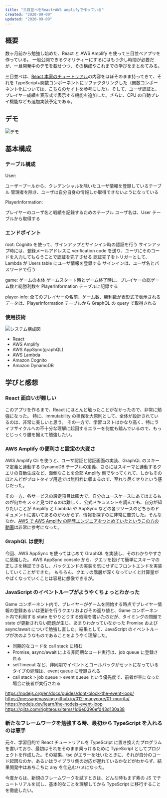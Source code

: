 ```yaml
---
title: "三目並べをReact+AWS amplifyで作っている"
created: "2020-09-09"
updated: "2020-09-09"
---
```


## 概要

数ヶ月前から勉強し始めた、React と AWS Amplify を使って三目並べアプリを作っている。
一般公開できるクオリティーにするにはもう少し時間が必要だが、一旦開発中のデモを載せつつ、その構成やこれまでの学びをまとめてみる。

三目並べは、[React 本家のチュートリアル](https://ja.reactjs.org/tutorial/tutorial.html)の内容をほぼそのまま持ってきて、それを TypeScript+関数コンポーネントにリファクタリングした（関数コンポーネント化については、[こちらのサイト](https://ja.reactjs.org/tutorial/tutorial.html)を参考にした）。そして、ユーザ認証と、プレイヤー成績を表形式で表示する機能を追加した。さらに、CPU の自動プレイ機能なども追加実装予定である。

## デモ

![デモ](/images/tic-tac-toe.gif)

## 基本構成

### テーブル構成

User:

ユーザープールから、クレデンシャルを除いたユーザ情報を登録しているテーブル
管理者を除き、ユーザは自分自身の情報しか取得できないようになっている

PlayerInformation:

プレイヤーのユーザ名と戦績を記録するためのテーブル
ユーザ名は、User テーブルから取得する

### エンドポイント

root:
Cognito を使って、サインアップとサインイン時の認証を行う
サインアップ時には、登録メールアドレスに verification code を送り、ユーザにそのコードを入力してもらうことで認証を完了させる
認証完了をトリガーとして、Lambda が Users table にユーザ情報を登録する
サインインは、ユーザ名とパスワードで行う

game:
ゲームの本体
ゲームスタート時とゲーム終了時に、プレイヤーの総ゲーム数と総勝利数を PlayerInformation テーブルに記録する

player-info:
全てのプレイヤーの名前、ゲーム数、勝利数が表形式で表示される
データは、PlayerInformation テーブルから GraphQL の query で取得される

### 使用技術

![システム構成図](/images/tic-tac-toe-system.png)

- React
- AWS Amplify
- AWS AppSync(graphQL)
- AWS Lambda
- Amazon Cognito
- Amazon DynamoDB

## 学びと感想

### React 面白いが難しい

このアプリを作るまで、React にほとんど触ったことがなかったので、非常に勉強になった。
特に、immutability の担保を大原則として、全体が設計されているのは、非常に美しいと思う。
その一方で、学習コストはかなり高く、特にライフサイクルへの不十分な理解に起因するエラーを何度も踏んでいるので、もっとじっくり腰を据えて勉強したい。

### AWS Amplify の便利さと設定の大変さ

AWS Amplify Cli を使うと、ユーザ認証と認証画面の実装、GraphQL のスキーマ定義と連動する DynamoDB テーブルの定義、さらにはスキーマと連動するクエリの自動生成など、面倒なことを全部 Amplify 側でやってくれて、しかもそのほとんどがプロトタイプ用途では無料枠に収まるので、至れり尽くせりという感じだった。

その一方、各サービスの設定項目は膨大で、自分のユースケースにあてはまるものが何かをスッと見つけるのは難しく、公式ドキュメントを読んでも、自分が知りたいことが Amplify と Lambda や AppSync などの各リソースのどちらのドキュメントに書いてあるのがわからず、情報を探すのに非常に苦労した。そんななか、[AWS で AWS Amplify の開発エンジニアをつとめていたというこの方の動画](https://www.youtube.com/c/naderdabit)は非常に参考になった。

### GraphQL は便利

今回、AWS AppSync を使ってはじめて GraphQL を実装し、そのわかりやすさに感銘した。
AWS AppSync console から、クエリを投げて簡単にスキーマの正しさを検証できるし、バックエンドの実装を気にせずにフロントエンドを実装していくことができた。
もちろん、クエリの階層が深くなっていくと計算量がやばくなっていくことは容易に想像できるが。

### JavaScript のイベントループがようやくちょっとわかった

Game コンポーネント内で、プレイヤーがゲームを開始する時点でプレイヤー情報の登録あるいは更新を行うクエリおよびその返り値と、Game コンポーネント内で利用する state をやりとりする処理を書いたのだが、タイミングの問題で state が更新されない問題が生じ、あまりわかっていなかった Promise および async/await について勉強し直した。結果として、JavaScript のイベントループが次のようなものであることをようやく理解した。

- 同期的なコードを call stack に積む
- Promise, async/await による非同期なコード実行は、job queue に登録される
- setTimeout など、非同期でイベントとコールバックがセットになっているタイプの処理は、event queue に登録される
- call stack > job queue > event queue という優先度で、前者が空になった場合に後者が実行される

https://nodejs.org/en/docs/guides/dont-block-the-event-loop/
https://messagepassing.github.io/012-manycore/01-morrita/
https://nodejs.dev/learn/the-nodejs-event-loop
https://qiita.com/righteous/items/1d6e0396efd43d130a38

### 新たなフレームワークを勉強する時、最初から TypeScript を入れるのは悪手

元々、学習目的で React チュートリアルを TypeScript に置き換えたプログラムを書いており、最初はそれをそのまま乗っけるために TypeScript としてプロジェクトを作成した。その結果、tsc がエラーを吐いたときに、それが自分のコード起因なのか、あるいはライブラリ側の対応が遅れているかなどがわからず、結果開発中はあちこちに any を仕込むハメになった。

今度からは、新規のフレームワークを試すときは、どんな時もまず素の JS でチュートリアルを試し、基本的なことを理解してから TypeScript に移行することを徹底したい。

